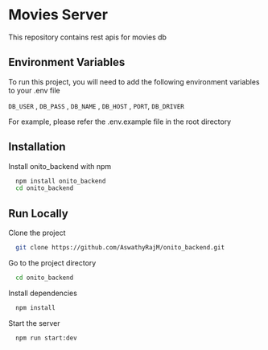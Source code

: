 # Movies Server

This repository contains rest apis for movies db

## Environment Variables

To run this project, you will need to add the following environment variables to your .env file

`DB_USER` ,
`DB_PASS` ,
`DB_NAME` ,
`DB_HOST` ,
`PORT`,
`DB_DRIVER`

For example, please refer the .env.example file in the root directory

## Installation

Install onito_backend with npm

```bash
  npm install onito_backend
  cd onito_backend
```
## Run Locally

Clone the project

```bash
  git clone https://github.com/AswathyRajM/onito_backend.git
```

Go to the project directory

```bash
  cd onito_backend
```

Install dependencies

```bash
  npm install
```

Start the server

```bash
  npm run start:dev
```
